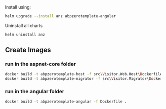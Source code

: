 Install using;

```bash
helm upgrade --install anz abpzerotemplate-angular
```

Uninstall all charts

```bash
helm uninstall anz
```

## Create Images

### run in the aspnet-core folder
```bash
docker build -t abpzerotemplate-host -f src\Visitor.Web.Host\Dockerfile .
docker build -t abpzerotemplate-migrator -f src\Visitor.Migrator\Dockerfile .
```

### run in the angular folder
```bash
docker build -t abpzerotemplate-angular -f Dockerfile . 
```
